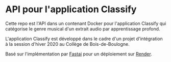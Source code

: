 # API pour l'application Classify

Cette repo est l'API dans un contenant Docker pour l'application Classify qui catégorise le genre musical d'un extrait audio par apprentissage profond.

L'application Classify est développé dans le cadre d'un projet d'intégration à la session d'hiver 2020 au Collège de Bois-de-Boulogne.

Basé sur l'implémentation par [Fastai](https://course.fast.ai/deployment_render.html) pour un déploiement sur [Render](https://render.com/).
